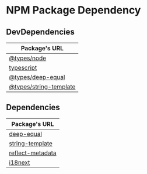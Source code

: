 # NPM Package Dependency

## DevDependencies


|Package's URL|
|---------|
|[@types/node](https://github.com/DefinitelyTyped/DefinitelyTyped/tree/master/types/node)|
|[typescript](https://www.typescriptlang.org/)|
|[@types/deep-equal](https://www.npmjs.com/package/@types/deep-equal)|
|[@types/string-template](https://www.npmjs.com/package/@types/string-template)|

## Dependencies

|Package's URL|
|---------|
|[deep-equal](https://github.com/inspect-js/node-deep-equal)|
|[string-template](https://www.npmjs.com/package/string-template)|
|[reflect-metadata](https://www.npmjs.com/package/reflect-metadata)|
|[i18next](https://www.i18next.com/)|